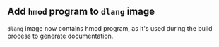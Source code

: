 ## Add `hmod` program to `dlang` image

`dlang` image now contains hmod program, as it's used during the build process
to generate documentation.
